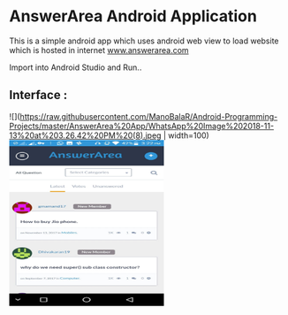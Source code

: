 # AnswerArea Android Application

This is a simple android app which uses android web view to load website which is hosted in internet www.answerarea.com

Import into Android Studio and Run..

## Interface :
![](https://raw.githubusercontent.com/ManoBalaR/Android-Programming-Projects/master/AnswerArea%20App/WhatsApp%20Image%202018-11-13%20at%203.26.42%20PM%20(8).jpeg | width=100)
<img src="https://raw.githubusercontent.com/ManoBalaR/Android-Programming-Projects/master/AnswerArea%20App/WhatsApp%20Image%202018-11-13%20at%203.26.42%20PM%20(8).jpeg" alt="alt text" width="280" height="300">
